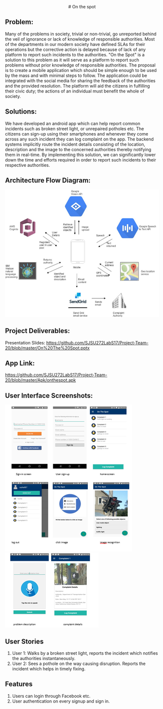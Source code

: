 <center># On the spot</center>

## Problem:

Many of the problems in society, trivial or non-trivial, go unreported behind the veil of ignorance or lack of knowledge of responsible authorities. Most of the departments in our modern society have defined SLAs for their operations but the corrective action is delayed because of lack of any platform to report such incidents to the authorities. &quot;On the Spot&quot; is a solution to this problem as it will serve as a platform to report such problems without prior knowledge of responsible authorities. The proposal is to create a mobile application which should be simple enough to be used by the mass and with minimal steps to follow. The application could be integrated with the social media for sharing the feedback of the authorities and the provided resolution. The platform will aid the citizens in fulfilling their civic duty; the actions of an individual must benefit the whole of society.

## Solutions:

We have developed an android app which can help report common incidents such as broken street light, or unrepaired potholes etc. The citizens can sign-up using their smartphones and whenever they come across any such incident they can log complaint on the app. The backend systems implicitly route the incident details consisting of the location, description and the image to the concerned authorities thereby notifying them in real-time. By implementing this solution, we can significantly lower down the time and efforts required in order to report such incidents to their respective authorities.

## Architecture Flow Diagram:

![Alt text](https://github.com/SJSU272LabS17/Project-Team-20/blob/master/Screenshots/arch.png)

## Project Deliverables:

Presentation Slides:  https://github.com/SJSU272LabS17/Project-Team-20/blob/master/On%20The%20Spot.pptx


## App Link: 
https://github.com/SJSU272LabS17/Project-Team-20/blob/master/Apk/onthespot.apk

## User Interface Screenshots:

![Alt text](https://github.com/SJSU272LabS17/Project-Team-20/blob/master/Screenshots/Capture.PNG) <br /> 
![Alt text](https://github.com/SJSU272LabS17/Project-Team-20/blob/master/Screenshots/Capture1.PNG)

## User Stories

1. User 1: Walks by a broken street light, reports the incident which notifies the authorities instantaneously.
2. User 2: Sees a pothole on the way causing disruption. Reports the incident which helps in timely fixing.

## Features

1. Users can login through Facebook etc.
2. User authentication on every signup and sign in.
